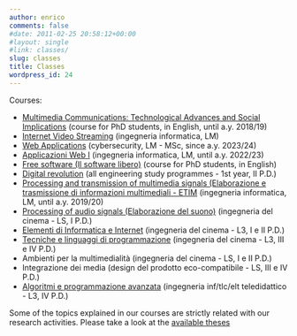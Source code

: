 ```yaml
---
author: enrico
comments: false
#date: 2011-02-25 20:58:12+00:00
#layout: single
#link: classes/
slug: classes
title: Classes
wordpress_id: 24
---
```


Courses:

- [Multimedia Communications: Technological Advances and Social Implications]({{site.baseurl}}/classes/multimedia-communications-201819) (course for PhD students, in English, until a.y. 2018/19)
- [Internet Video Streaming]({{site.baseurl}}/classes/ivs) (ingegneria informatica, LM)
- [Web Applications](https://github.com/polito-WA-2024) (cybersecurity, LM - MSc, since a.y. 2023/24)
- [Applicazioni Web I]({{site.baseurl}}/classes/aw1) (ingegneria informatica, LM, until a.y. 2022/23)
- [Free software (Il software libero)]({{site.baseurl}}/classes/free-software) (course for PhD students, in English)
- [Digital revolution]({{site.baseurl}}/classes/digital-revolution) (all engineering study programmes - 1st year, II P.D.)
- [Processing and transmission of multimedia signals (Elaborazione e trasmissione di informazioni multimediali - ETIM]({{site.baseurl}}/classes/etim) (ingegneria informatica, LM, until a.y. 2019/20)
- [Processing of audio signals (Elaborazione del suono)](http://demartin.polito.it/EdS) (ingegneria del cinema - LS, I P.D.)
- [Elementi di Informatica e Internet](http://demartin.polito.it/EdI) (ingegneria del cinema - L3, I e II P.D.)
- [Tecniche e linguaggi di programmazione](http://demartin.polito.it/TLP) (ingegneria del cinema - L3, III e IV P.D.)
- Ambienti per la multimedialità (ingegneria del cinema - LS, I e II P.D.)
- Integrazione dei media (design del prodotto eco-compatibile - LS, III e IV P.D.)
- [Algoritmi e programmazione avanzata](http://sites.google.com/site/apatotld) (ingegneria inf/tlc/elt teledidattico - L3, IV P.D.)

Some of the topics explained in our courses are strictly related with our research activities. Please take a look at the [available theses]({{site.baseurl}}/theses)
